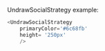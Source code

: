 UndrawSocialStrategy example:
```js 
<UndrawSocialStrategy
    primaryColor='#6c68fb'
    height= '250px'
    />
```